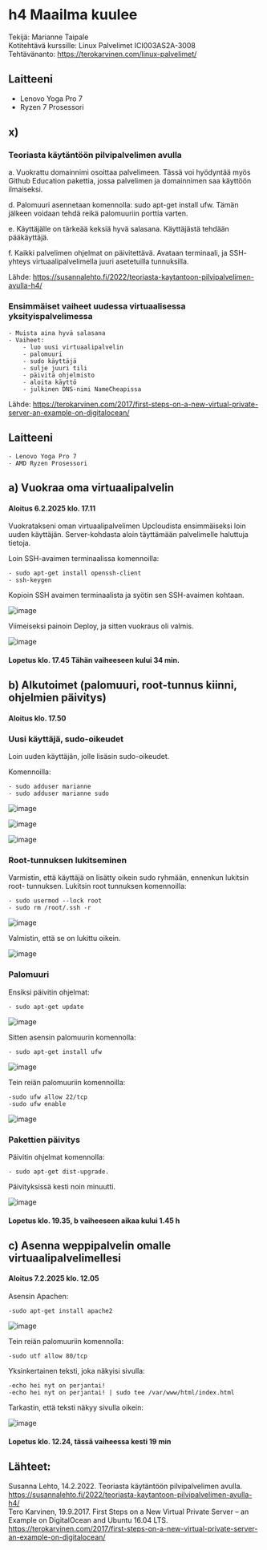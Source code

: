 # h4 Maailma kuulee

Tekijä: Marianne Taipale   
Kotitehtävä kurssille: Linux Palvelimet ICI003AS2A-3008  
Tehtävänanto: https://terokarvinen.com/linux-palvelimet/   

## Laitteeni
- Lenovo Yoga Pro 7
- Ryzen 7 Prosessori

## x)

### Teoriasta käytäntöön pilvipalvelimen avulla

a. Vuokrattu domainnimi osoittaa palvelimeen. Tässä voi hyödyntää myös Github Education pakettia, jossa palvelimen ja domainnimen saa käyttöön ilmaiseksi.

d. Palomuuri asennetaan komennolla: sudo apt-get install ufw. Tämän jälkeen voidaan tehdä reikä palomuuriin porttia varten.

e. Käyttäjälle on tärkeää keksiä hyvä salasana. Käyttäjästä tehdään pääkäyttäjä. 

f. Kaikki palvelimen ohjelmat on päivitettävä. Avataan terminaali, ja SSH- yhteys virtuaalipalvelimella juuri asetetuilla tunnuksilla. 

Lähde: https://susannalehto.fi/2022/teoriasta-kaytantoon-pilvipalvelimen-avulla-h4/  

### Ensimmäiset vaiheet uudessa virtuaalisessa yksityispalvelimessa

    - Muista aina hyvä salasana
    - Vaiheet:
        - luo uusi virtuaalipalvelin
        - palomuuri
        - sudo käyttäjä
        - sulje juuri tili
        - päivitä ohjelmisto
        - aloita käyttö
        - julkinen DNS-nimi NameCheapissa
 
Lähde: https://terokarvinen.com/2017/first-steps-on-a-new-virtual-private-server-an-example-on-digitalocean/

## Laitteeni 
    - Lenovo Yoga Pro 7
    - AMD Ryzen Prosessori

## a) Vuokraa oma virtuaalipalvelin

#### Aloitus 6.2.2025 klo. 17.11 

Vuokratakseni oman virtuaalipalvelimen Upcloudista ensimmäiseksi loin uuden käyttäjän. Server-kohdasta aloin täyttämään palvelimelle haluttuja tietoja.

Loin SSH-avaimen terminaalissa komennoilla:

    - sudo apt-get install openssh-client    
    - ssh-keygen
   
Kopioin SSH avaimen terminaalista ja syötin sen SSH-avaimen kohtaan. 

![image](https://github.com/user-attachments/assets/d93d4656-596e-41a6-9606-8be6ec5d7b42)

Viimeiseksi painoin Deploy, ja sitten vuokraus oli valmis.  

![image](https://github.com/user-attachments/assets/676c1e7f-6bc1-45f0-9ebb-6ca7c0251d58)

#### Lopetus klo. 17.45 Tähän vaiheeseen kului 34 min.

## b) Alkutoimet (palomuuri, root-tunnus kiinni, ohjelmien päivitys)

#### Aloitus klo. 17.50

### Uusi käyttäjä, sudo-oikeudet

Loin uuden käyttäjän, jolle lisäsin sudo-oikeudet. 

Komennoilla: 

    - sudo adduser marianne
    - sudo adduser marianne sudo

![image](https://github.com/user-attachments/assets/a497e63f-7f70-45dc-8caa-f17a70ab9f6e)

![image](https://github.com/user-attachments/assets/7b0d82a2-aee1-48a6-a5f7-6dd5aa813550)

![image](https://github.com/user-attachments/assets/dc1a74dc-cebf-414b-8ac4-fd2975975f18)

### Root-tunnuksen lukitseminen

Varmistin, että käyttäjä on lisätty oikein sudo ryhmään, ennenkun lukitsin root- tunnuksen.
Lukitsin root tunnuksen komennoilla: 

    - sudo usermod --lock root
    - sudo rm /root/.ssh -r

![image](https://github.com/user-attachments/assets/c847e4e1-9400-430f-a04b-2bcb277c22aa)

Valmistin, että se on lukittu oikein. 

![image](https://github.com/user-attachments/assets/7259eb36-3689-4b3b-99a5-7eb8e0150f56)

### Palomuuri

Ensiksi päivitin ohjelmat:

    - sudo apt-get update
    
![image](https://github.com/user-attachments/assets/8b70d0bc-a8df-4d35-a55f-531ec219b090)

Sitten asensin palomuurin komennolla:

    - sudo apt-get install ufw
    
![image](https://github.com/user-attachments/assets/4e719d10-907d-4731-bc44-adf41d20183f)

Tein reiän palomuuriin komennoilla: 

    -sudo ufw allow 22/tcp
    -sudo ufw enable
    
![image](https://github.com/user-attachments/assets/f58296a0-0907-43ae-81cc-5606db3dff8f)

### Pakettien päivitys 

Päivitin ohjelmat komennolla:

    - sudo apt-get dist-upgrade. 
    
Päivityksissä kesti noin minuutti. 

![image](https://github.com/user-attachments/assets/ca8d9b44-e997-4541-83a4-e2ad4d953b34)

#### Lopetus klo. 19.35, b vaiheeseen aikaa kului 1.45 h

## c) Asenna weppipalvelin omalle virtuaalipalvelimellesi

#### Aloitus 7.2.2025 klo. 12.05 

Asensin Apachen: 

    -sudo apt-get install apache2
    
![image](https://github.com/user-attachments/assets/f5ce7d81-76ee-4db0-91fb-289b17dc2292)

Tein reiän palomuuriin komennolla: 

    -sudo utf allow 80/tcp
    
Yksinkertainen teksti, joka näkyisi sivulla: 

    -echo hei nyt on perjantai!
    -echo hei nyt on perjantai! | sudo tee /var/www/html/index.html

Tarkastin, että teksti näkyy sivulla oikein: 

![image](https://github.com/user-attachments/assets/7f8b784b-cb42-4636-8635-5ad1017974f6)

#### Lopetus klo. 12.24, tässä vaiheessa kesti 19 min

## Lähteet: 
Susanna Lehto, 14.2.2022. Teoriasta käytäntöön pilvipalvelimen avulla. https://susannalehto.fi/2022/teoriasta-kaytantoon-pilvipalvelimen-avulla-h4/      
Tero Karvinen, 19.9.2017. First Steps on a New Virtual Private Server – an Example on DigitalOcean and Ubuntu 16.04 LTS.    https://terokarvinen.com/2017/first-steps-on-a-new-virtual-private-server-an-example-on-digitalocean/  
